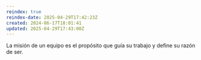 ```yaml
---
reindex: true
reindex-date: 2025-04-29T17:42:23Z
created: 2024-06-17T18:01:41
updated: 2025-04-29T17:43:00Z
---
```


La misión de un equipo es el propósito que guía su trabajo y define su razón de ser.
